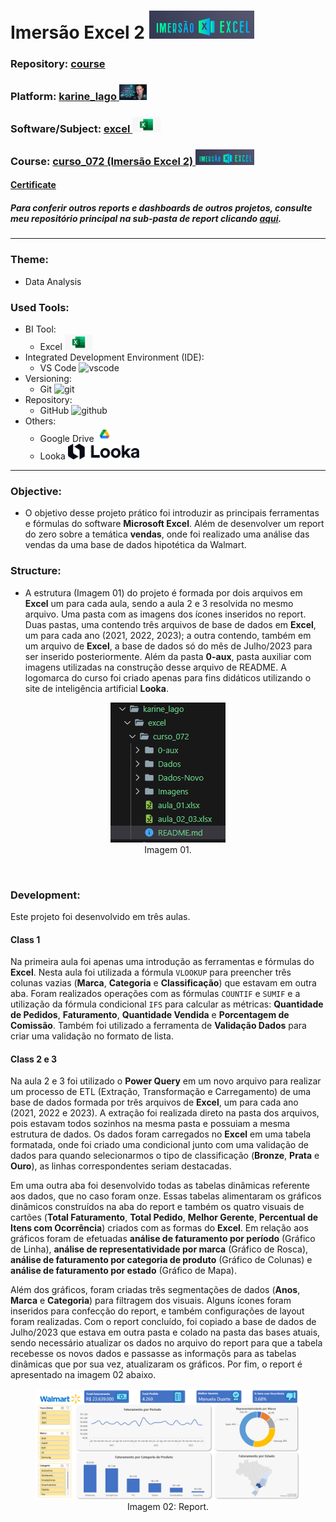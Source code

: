 # Imersão Excel 2   <img src="./0-aux/logo_course.png" alt="curso_072" width="auto" height="45">

### Repository: [course](../../../)
### Platform: <a href="../">karine_lago   <img src="https://github.com/PedroHeeger/main/blob/main/0-aux/logos/plataforma/karine_lago.jpeg" alt="karine_lago" width="auto" height="25"></a>
### Software/Subject: <a href="../../">excel   <img src="https://github.com/PedroHeeger/main/blob/main/0-aux/logos/software/microsoft_excel.png" alt="excel" width="auto" height="25"></a>
### Course: <a href="./curso_072">curso_072 (Imersão Excel 2)   <img src="./0-aux/logo_course.png" alt="curso_072" width="auto" height="25"></a>

#### <a href="https://github.com/PedroHeeger/main/blob/main/cert_ti/05-particip/data/excel/(23-07-06)%20Cert%20Excel%20PH%20Karine%20Lago%20(Imersão).pdf">Certificate</a>
##### Para conferir outros reports e dashboards de outros projetos, consulte meu repositório principal na sub-pasta de report clicando [aqui](https://github.com/PedroHeeger/main/tree/main/report).

---

### Theme:
- Data Analysis

### Used Tools:
- BI Tool: 
  - Excel <img src="https://github.com/PedroHeeger/main/blob/main/0-aux/logos/software/microsoft_excel.png" alt="microsoft_excel" width="auto" height="25">
- Integrated Development Environment (IDE):
  - VS Code   <img src="https://cdn.jsdelivr.net/gh/devicons/devicon/icons/vscode/vscode-original.svg" alt="vscode" width="auto" height="25">
- Versioning: 
  - Git   <img src="https://cdn.jsdelivr.net/gh/devicons/devicon/icons/git/git-original.svg" alt="git" width="auto" height="25">
- Repository:
  - GitHub   <img src="https://cdn.jsdelivr.net/gh/devicons/devicon/icons/github/github-original.svg" alt="github" width="auto" height="25">
- Others:
  - Google Drive <img src="https://github.com/PedroHeeger/main/blob/main/0-aux/logos/software/google_drive.png" alt="google_drive" width="auto" height="25">
  - Looka <img src="https://github.com/PedroHeeger/main/blob/main/0-aux/logos/sites/ai_looka.svg" alt="looka" width="auto" height="25">

---

### Objective:
- O objetivo desse projeto prático foi introduzir as principais ferramentas e fórmulas do software **Microsoft Excel**. Além de desenvolver um report do zero sobre a temática **vendas**, onde foi realizado uma análise das vendas da uma base de dados hipotética da Walmart. 

### Structure:
- A estrutura (Imagem 01) do projeto é formada por dois arquivos em **Excel** um para cada aula, sendo a aula 2 e 3 resolvida no mesmo arquivo. Uma pasta com as imagens dos ícones inseridos no report. Duas pastas, uma contendo três arquivos de base de dados em **Excel**, um para cada ano (2021, 2022, 2023); a outra contendo, também em um arquivo de **Excel**, a base de dados só do mês de Julho/2023 para ser inserido posteriormente. Além da pasta **0-aux**, pasta auxiliar com imagens utilizadas na construção desse arquivo de README. A logomarca do curso foi criado apenas para fins didáticos utilizando o site de inteligência artificial **Looka**.

<div align="Center"><figure>
    <img src="./0-aux/img01.PNG" alt="img01"><br>
    <figcaption>Imagem 01.</figcaption>
</figure></div><br>

### Development:
Este projeto foi desenvolvido em três aulas.

#### Class 1
Na primeira aula foi apenas uma introdução as ferramentas e fórmulas do **Excel**. Nesta aula foi utilizada a fórmula `VLOOKUP` para preencher três colunas vazias (**Marca**, **Categoria** e **Classificação**) que estavam em outra aba. Foram realizados operações com as fórmulas `COUNTIF` e `SUMIF` e a utilização da fórmula condicional `IFS` para calcular as métricas: **Quantidade de Pedidos**, **Faturamento**, **Quantidade Vendida** e **Porcentagem de Comissão**. Também foi utilizado a ferramenta de **Validação Dados** para criar uma validação no formato de lista.

#### Class 2 e 3
Na aula 2 e 3 foi utilizado o **Power Query** em um novo arquivo para realizar um processo de ETL (Extração, Transformação e Carregamento) de uma base de dados formada por três arquivos de **Excel**, um para cada ano (2021, 2022 e 2023). A extração foi realizada direto na pasta dos arquivos, pois estavam todos sozinhos na mesma pasta e possuiam a mesma estrutura de dados. Os dados foram carregados no **Excel** em uma tabela formatada, onde foi criado uma condicional junto com uma validação de dados para quando selecionarmos o tipo de classificação (**Bronze**, **Prata** e **Ouro**), as linhas correspondentes seriam destacadas.

Em uma outra aba foi desenvolvido todas as tabelas dinâmicas referente aos dados, que no caso foram onze. Essas tabelas alimentaram os gráficos dinâmicos construídos na aba do report e também os quatro visuais de cartões (**Total Faturamento**, **Total Pedido**, **Melhor Gerente**, **Percentual de Itens com Ocorrência**) criados com as formas do **Excel**. Em relação aos gráficos foram de efetuadas **análise de faturamento por período** (Gráfico de Linha), **análise de representatividade por marca** (Gráfico de Rosca), **análise de faturamento por categoria de produto** (Gráfico de Colunas) e **análise de faturamento por estado** (Gráfico de Mapa).

Além dos gráficos, foram criadas três segmentações de dados (**Anos**, **Marca** e **Categoria**) para filtragem dos visuais. Alguns ícones foram inseridos para confecção do report, e também configurações de layout foram realizadas. Com o report concluído, foi copiado a base de dados de Julho/2023 que estava em outra pasta e colado na pasta das bases atuais, sendo necessário atualizar os dados no arquivo do report para que a tabela recebesse os novos dados e passasse as informaçõs para as tabelas dinâmicas que por sua vez, atualizaram os gráficos. Por fim, o report é apresentado na imagem 02 abaixo.

<div align="Center"><figure>
    <img src="./0-aux/rep_vendas_curso_072.PNG" alt="img02"><br>
    <figcaption>Imagem 02: Report.</a></figcaption>
</figure></div><br>